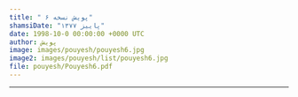 ```yaml
---
title: " پویش نسخه ۶"
shamsiDate: "پاییز ۱۳۷۷"
date: 1998-10-0 00:00:00 +0000 UTC
author: پویش
image: images/pouyesh/pouyesh6.jpg
image2: images/pouyesh/list/pouyesh6.jpg
file: pouyesh/Pouyesh6.pdf
---
```


----
